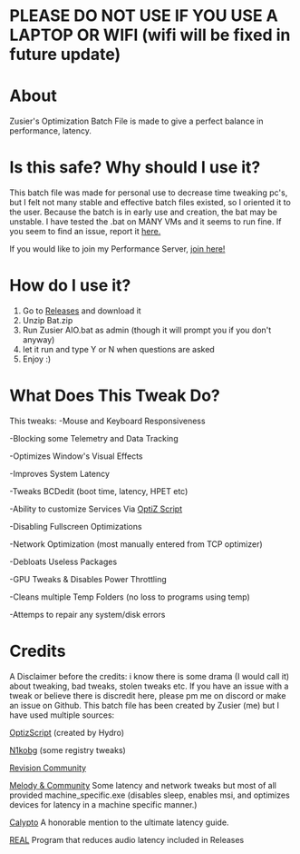# PLEASE DO NOT USE IF YOU USE A LAPTOP OR WIFI (wifi will be fixed in future update)

# About
Zusier's Optimization Batch File is made to give a perfect balance in performance, latency.

# Is this safe? Why should I use it?

This batch file was made for personal use to decrease time tweaking pc's, but I felt not many stable and effective batch files existed, so I oriented it to the user.
Because the batch is in early use and creation, the bat may be unstable. I have tested the .bat on MANY VMs and it seems to run fine. If you seem to find an issue, report it [here.](https://github.com/Zusier/Zusiers-optimization-Batch/issues/new) 

If you would like to join my Performance Server, [join here!](https://discord.gg/kFk22j2)

# How do I use it?
1. Go to [Releases](https://github.com/Zusier/Zusiers-optimization-Batch/releases) and download it
2. Unzip Bat.zip 
3. Run Zusier AIO.bat as admin (though it will prompt you if you don't anyway)
4. let it run and type Y or N when questions are asked
5. Enjoy :)

# What Does This Tweak Do?
This tweaks:
-Mouse and Keyboard Responsiveness

-Blocking some Telemetry and Data Tracking

-Optimizes Window's Visual Effects

-Improves System Latency

-Tweaks BCDedit (boot time, latency, HPET etc)

-Ability to customize Services Via [OptiZ Script](https://github.com/HydroTweaks/Optiz_Services)

-Disabling Fullscreen Optimizations 

-Network Optimization (most manually entered from TCP optimizer)

-Debloats Useless Packages

-GPU Tweaks & Disables Power Throttling

-Cleans multiple Temp Folders (no loss to programs using temp)

-Attemps to repair any system/disk errors

# Credits
A Disclaimer before the credits: i know there is some drama (I would call it) about tweaking, bad tweaks, stolen tweaks etc. If you have an issue with a tweak or believe there is discredit here, please pm me on discord or make an issue on Github.
This batch file has been created by Zusier (me) but I have used multiple sources:

[OptizScript](https://github.com/HydroTweaks/Optiz_Services) (created by Hydro) 

[N1kobg](https://n1kobg.blogspot.com/) (some registry tweaks)

[Revision Community](https://discord.gg/962y4pU)

[Melody & Community](https://discord.gg/fzWpQgm) Some latency and network tweaks but most of all provided machine_specific.exe (disables sleep, enables msi, and optimizes devices for latency in a machine specific manner.)

[Calypto](https://docs.google.com/document/d/1c2-lUJq74wuYK1WrA_bIvgb89dUN0sj8-hO3vqmrau4/edit?usp=sharing)  A honorable mention to the ultimate latency guide.

[REAL](https://github.com/miniant-git/REAL) Program that reduces audio latency included in Releases

